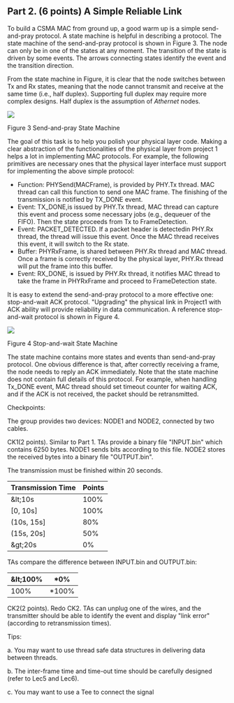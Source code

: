 ## Part 2. (6 points) A Simple Reliable Link

To build a CSMA MAC from ground up, a good warm up is a simple send-and-pray protocol. A state machine is helpful in describing a protocol. The state machine of the send-and-pray protocol is shown in Figure 3. The node can only be in one of the states at any moment. The transition of the state is driven by some events. The arrows connecting states identify the event and the transition direction.

From the state machine in Figure, it is clear that the node switches between Tx and Rx states, meaning that the node cannot transmit and receive at the same time (i.e., half duplex). Supporting full duplex may require more complex designs. Half duplex is the assumption of _Athernet_ nodes.

![](RackMultipart20220302-4-19oxl2x_html_35ba30d4cd80dca2.png)

Figure 3 Send-and-pray State Machine

The goal of this task is to help you polish your physical layer code. Making a clear abstraction of the functionalities of the physical layer from project 1 helps a lot in implementing MAC protocols. For example, the following primitives are necessary ones that the physical layer interface must support for implementing the above simple protocol:

- Function: PHYSend(MACFrame), is provided by PHY.Tx thread. MAC thread can call this function to send one MAC frame. The finishing of the transmission is notified by TX\_DONE event.
- Event: TX\_DONE,is issued by PHY.Tx thread, MAC thread can capture this event and process some necessary jobs (e.g., dequeuer of the FIFO). Then the state proceeds from Tx to FrameDetection.
- Event: PACKET\_DETECTED. If a packet header is detectedin PHY.Rx thread, the thread will issue this event. Once the MAC thread receives this event, it will switch to the Rx state.
- Buffer: PHYRxFrame, is shared between PHY.Rx thread and MAC thread. Once a frame is correctly received by the physical layer, PHY.Rx thread will put the frame into this buffer.
- Event: RX\_DONE, is issued by PHY.Rx thread, it notifies MAC thread to take the frame in PHYRxFrame and proceed to FrameDetection state.

It is easy to extend the send-and-pray protocol to a more effective one: stop-and-wait ACK protocol. &quot;Upgrading&quot; the physical link in Project1 with ACK ability will provide reliability in data communication. A reference stop-and-wait protocol is shown in Figure 4.

![](RackMultipart20220302-4-19oxl2x_html_4baae2d3e9586ef1.png)

Figure 4 Stop-and-wait State Machine

The state machine contains more states and events than send-and-pray protocol. One obvious difference is that, after correctly receiving a frame, the node needs to reply an ACK immediately. Note that the state machine does not contain full details of this protocol. For example, when handling Tx\_DONE event, MAC thread should set timeout counter for waiting ACK, and if the ACK is not received, the packet should be retransmitted.

Checkpoints:

The group provides two devices: NODE1 and NODE2, connected by two cables.

CK1(2 points). Similar to Part 1. TAs provide a binary file &quot;INPUT.bin&quot; which contains 6250 bytes. NODE1 sends bits according to this file. NODE2 stores the received bytes into a binary file &quot;OUTPUT.bin&quot;.

The transmission must be finished within 20 seconds.

| Transmission Time | Points |
| --- | --- |
| \&lt;10s | 100% |
| [0, 10s] | 100% |
| (10s, 15s] | 80% |
| (15s, 20s] | 50% |
| \&gt;20s | 0% |

TAs compare the difference between INPUT.bin and OUTPUT.bin:

| \&lt;100% | \*0% |
| --- | --- |
| 100% | \*100% |

CK2(2 points). Redo CK2. TAs can unplug one of the wires, and the transmitter should be able to identify the event and display &quot;link error&quot; (according to retransmission times).

Tips:

a. You may want to use thread safe data structures in delivering data between threads.

b. The inter-frame time and time-out time should be carefully designed (refer to Lec5 and Lec6).

c. You may want to use a Tee to connect the signal
